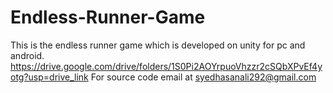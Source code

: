 # Endless-Runner-Game
This is the endless runner game which is developed on unity for pc and android. 
https://drive.google.com/drive/folders/1S0Pi2AOYrpuoVhzzr2cSQbXPvEf4yotg?usp=drive_link
For source code email at syedhasanali292@gmail.com
